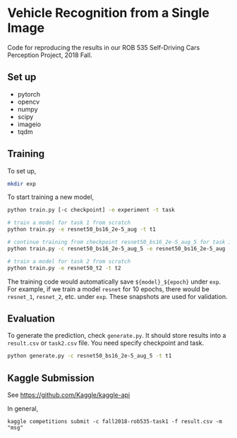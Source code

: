 # Vehicle Recognition from a Single Image

Code for reproducing the results in our ROB 535 Self-Driving Cars Perception Project, 2018 Fall.

## Set up

- pytorch
- opencv
- numpy
- scipy
- imageio
- tqdm

## Training

To set up,

```bash
mkdir exp
```

To start training a new model,

```bash
python train.py [-c checkpoint] -e experiment -t task

# train a model for task 1 from scratch
python train.py -e resnet50_bs16_2e-5_aug -t t1

# continue training from checkpoint resnet50_bs16_2e-5_aug_5 for task 1
python train.py -c resnet50_bs16_2e-5_aug_5 -e resnet50_bs16_2e-5_aug -t t1

# train a model for task 2 from scratch
python train.py -e resnet50_t2 -t t2
```

The training code would automatically save `${model}_${epoch}` under `exp`. For example, if we train a model `resnet` for 10 epochs, there would be `resnet_1`, `resnet_2`, etc. under `exp`. These snapshots are used for validation.

## Evaluation

To generate the prediction, check `generate.py`. It should store results into a `result.csv` or `task2.csv` file. You need specify checkpoint and task.

```bash
python generate.py -c resnet50_bs16_2e-5_aug_5 -t t1
```


## Kaggle Submission

See https://github.com/Kaggle/kaggle-api

In general,

```
kaggle competitions submit -c fall2018-rob535-task1 -f result.csv -m "msg"
```

